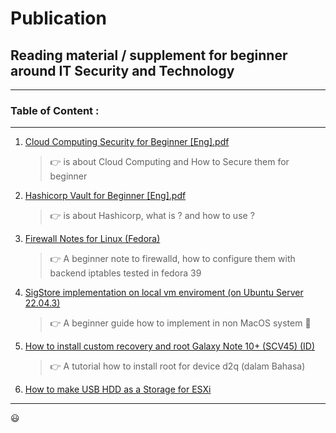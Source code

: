 # Publication
## Reading material / supplement for beginner around IT Security and Technology

-----------------------------------------------------------------------------
### Table of Content :
-----------------------------------------------------------------------------
1. [Cloud Computing Security for Beginner [Eng].pdf](https://github.com/z3rg/Publication/blob/main/1.%20Cloud%20Computing%20Security%20for%20Beginner%20%5BEng%5D.pdf)
   > 👉 is about Cloud Computing and How to Secure them for beginner
2. [Hashicorp Vault for Beginner [Eng].pdf](https://github.com/z3rg/Publication/blob/main/2.%20Hashicorp%20Vault%20for%20Beginner%20%5BEng%5D.pdf)
   > 👉 is about Hashicorp, what is ? and how to use ?
3. [Firewall Notes for Linux (Fedora)](https://github.com/z3rg/Publication/blob/main/3.%20Firewall%20Notes%20for%20Linux%20(Fedora).md)
   > 👉 A beginner note to firewalld, how to configure them with backend iptables tested in fedora 39
4. [SigStore implementation on local vm enviroment (on Ubuntu Server 22.04.3)](https://github.com/z3rg/Publication/blob/main/4.%20Sigstore%20Locally%20on%20Ubuntu%2022.04.md)
   > 👉 A beginner guide how to implement in non MacOS system 💯
5. [How to install custom recovery and root Galaxy Note 10+ (SCV45) (ID)](https://github.com/z3rg/Publication/blob/main/5.%20How%20to%20install%20custom%20recovery%20and%20root%20Galaxy%20Note%2010%2B%20(SCV45)%20(ID).md)
   > 👉 A tutorial how to install root for device d2q (dalam Bahasa)
6. [How to make USB HDD as a Storage for ESXi](https://github.com/z3rg/Publication/blob/main/6.%20USB%20HDD%20as%20a%20Storage%20for%20ESXi.md)
------------------------------------------------------------------------------

😃

